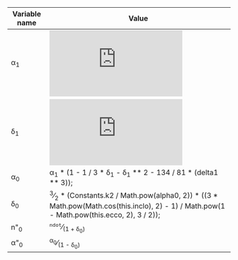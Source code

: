 Variable name | Value
------------- | -----
α<sub>1</sub> | ![equation](http://latex.codecogs.com/png.latex?%28%5Cfrac%7BConstants.ke%7D%7Bno%7D%29%5E%5Cfrac%7B2%7D%7B3%7D)
δ<sub>1</sub> | ![equation](http://latex.codecogs.com/png.latex?%5Cfrac%7B3%7D%7B2%7D%5Cfrac%7Bk_2%7D%7B%7Ba_1%7D%5E2%7D%5Cfrac%7B%283cos%5E2%28inclo%29-1%29%7D%7B%281%20-%20ecco%5E2%29%5E%7B%5Cfrac%7B3%7D%7B2%7D%7D%7D)
α<sub>0</sub> | α<sub>1</sub> * (1 - 1 / 3 * δ<sub>1</sub> - δ<sub>1</sub> ** 2 - 134 / 81 * (delta1 ** 3));
δ<sub>0</sub> | <sup>3</sup>⁄<sub>2</sub> * (Constants.k2 / Math.pow(alpha0, 2)) * ((3 * Math.pow(Math.cos(this.inclo), 2) - 1) / Math.pow(1 - Math.pow(this.ecco, 2), 3 / 2));
n"<sub>0</sub> | <sup>`ndot`</sup>⁄<sub>(1 + δ<sub>0</sub>)</sub>
α"<sub>0</sub> | <sup>α<sub>0</sub></sup>⁄<sub>(1 - δ<sub>0</sub>)</sub>